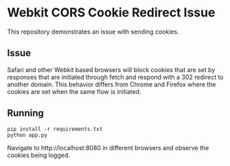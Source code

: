 # Webkit CORS Cookie Redirect Issue

This repository demonstrates an issue with sending cookies.

## Issue

Safari and other Webkit based browsers will block cookies that are
set by responses that are initiated through fetch and respond with a 302 redirect
to another domain. This behavior differs from Chrome and Firefox where the cookies
are set when the same flow is initiated.


## Running

```commandline
pip install -r requirements.txt
python app.py
```

Navigate to http://localhost:8080 in different browsers and observe the cookies being logged.
